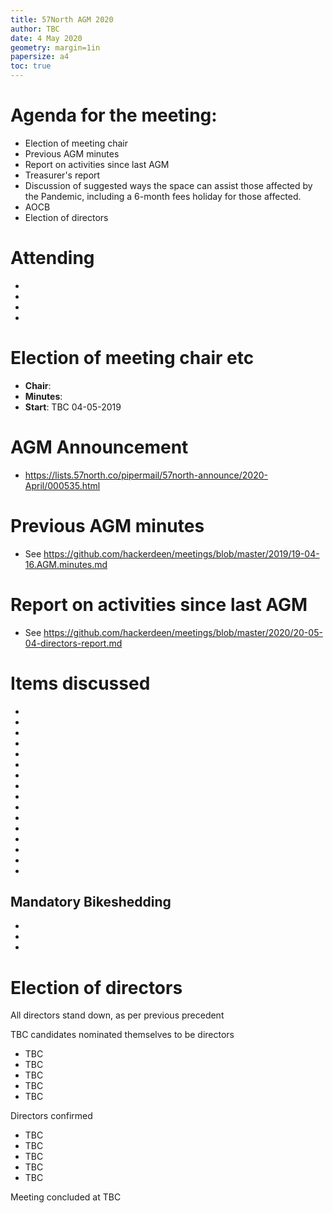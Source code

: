 ```yaml
---
title: 57North AGM 2020
author: TBC
date: 4 May 2020
geometry: margin=1in
papersize: a4
toc: true
---
```


# Agenda for the meeting:

* Election of meeting chair
* Previous AGM minutes
* Report on activities since last AGM
* Treasurer's report
* Discussion of suggested ways the space can assist those affected by the Pandemic, including a 6-month fees holiday for those affected.
* AOCB
* Election of directors

# Attending

* 
*
*
*

# Election of meeting chair etc

* **Chair**: 
* **Minutes**: 
* **Start**: TBC 04-05-2019

# AGM Announcement
* https://lists.57north.co/pipermail/57north-announce/2020-April/000535.html

# Previous AGM minutes
* See https://github.com/hackerdeen/meetings/blob/master/2019/19-04-16.AGM.minutes.md

# Report on activities since last AGM
* See https://github.com/hackerdeen/meetings/blob/master/2020/20-05-04-directors-report.md

# Items discussed
* 
*
*
*
* 
*
*
*
* 
*
*
*
* 
*
*
*

## Mandatory Bikeshedding
*
*
*

# Election of directors

All directors stand down, as per previous precedent

TBC candidates nominated themselves to be directors
* TBC
* TBC
* TBC
* TBC
* TBC

Directors confirmed
* TBC
* TBC
* TBC
* TBC
* TBC



Meeting concluded at TBC
